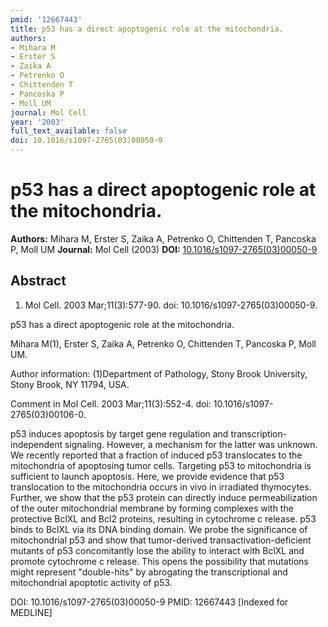 ```yaml
---
pmid: '12667443'
title: p53 has a direct apoptogenic role at the mitochondria.
authors:
- Mihara M
- Erster S
- Zaika A
- Petrenko O
- Chittenden T
- Pancoska P
- Moll UM
journal: Mol Cell
year: '2003'
full_text_available: false
doi: 10.1016/s1097-2765(03)00050-9
---
```


# p53 has a direct apoptogenic role at the mitochondria.
**Authors:** Mihara M, Erster S, Zaika A, Petrenko O, Chittenden T, Pancoska P, Moll UM
**Journal:** Mol Cell (2003)
**DOI:** [10.1016/s1097-2765(03)00050-9](https://doi.org/10.1016/s1097-2765(03)00050-9)

## Abstract

1. Mol Cell. 2003 Mar;11(3):577-90. doi: 10.1016/s1097-2765(03)00050-9.

p53 has a direct apoptogenic role at the mitochondria.

Mihara M(1), Erster S, Zaika A, Petrenko O, Chittenden T, Pancoska P, Moll UM.

Author information:
(1)Department of Pathology, Stony Brook University, Stony Brook, NY 11794, USA.

Comment in
    Mol Cell. 2003 Mar;11(3):552-4. doi: 10.1016/s1097-2765(03)00106-0.

p53 induces apoptosis by target gene regulation and transcription-independent 
signaling. However, a mechanism for the latter was unknown. We recently reported 
that a fraction of induced p53 translocates to the mitochondria of apoptosing 
tumor cells. Targeting p53 to mitochondria is sufficient to launch apoptosis. 
Here, we provide evidence that p53 translocation to the mitochondria occurs in 
vivo in irradiated thymocytes. Further, we show that the p53 protein can 
directly induce permeabilization of the outer mitochondrial membrane by forming 
complexes with the protective BclXL and Bcl2 proteins, resulting in cytochrome c 
release. p53 binds to BclXL via its DNA binding domain. We probe the 
significance of mitochondrial p53 and show that tumor-derived 
transactivation-deficient mutants of p53 concomitantly lose the ability to 
interact with BclXL and promote cytochrome c release. This opens the possibility 
that mutations might represent "double-hits" by abrogating the transcriptional 
and mitochondrial apoptotic activity of p53.

DOI: 10.1016/s1097-2765(03)00050-9
PMID: 12667443 [Indexed for MEDLINE]
